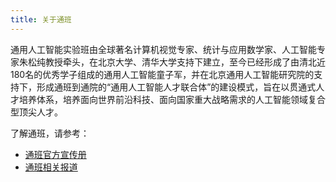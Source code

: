 ```yaml
---
title: 关于通班
---
```

通用人工智能实验班由全球著名计算机视觉专家、统计与应用数学家、人工智能专家朱松纯教授牵头，在北京大学、清华大学支持下建立，至今已经形成了由清北近180名的优秀学子组成的通用人工智能童子军，并在北京通用人工智能研究院的支持下，形成通班到通院的“通用人工智能人才联合体”的建设模式，旨在以贯通式人才培养体系，培养面向世界前沿科技、面向国家重大战略需求的人工智能领域复合型顶尖人才。

了解通班，请参考：
- [通班官方宣传册](https://flbook.mwkj.net/c/5k3OPtOjfC)
- [通班相关报道](https://yzhu.io/misc/tong/)
